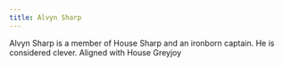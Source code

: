 ```yaml
---
title: Alvyn Sharp
---
```


Alvyn Sharp is a member of House Sharp and an ironborn captain. He is considered clever. Aligned with House Greyjoy


